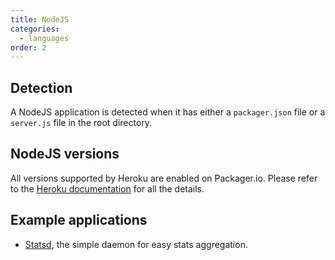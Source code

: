```yaml
---
title: NodeJS
categories:
  - languages
order: 2
---
```


## Detection

A NodeJS application is detected when it has either a `packager.json` file or a `server.js` file in the root directory.

## NodeJS versions

All versions supported by Heroku are enabled on Packager.io. Please refer to the [Heroku documentation][heroku-nodejs] for all the details.

[heroku-nodejs]: https://devcenter.heroku.com/articles/nodejs-support

## Example applications

* [Statsd](https://packager.io/gh/pkgr/statsd), the simple daemon for easy stats aggregation.
